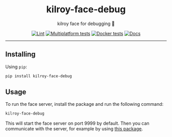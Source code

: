 <h1 align="center">kilroy-face-debug</h1>

<div align="center">

kilroy face for debugging 🧪

[![Lint](https://github.com/kilroybot/kilroy-face-debug/actions/workflows/lint.yaml/badge.svg)](https://github.com/kilroybot/kilroy-face-debug/actions/workflows/lint.yaml)
[![Multiplatform tests](https://github.com/kilroybot/kilroy-face-debug/actions/workflows/test-multiplatform.yaml/badge.svg)](https://github.com/kilroybot/kilroy-face-debug/actions/workflows/test-multiplatform.yaml)
[![Docker tests](https://github.com/kilroybot/kilroy-face-debug/actions/workflows/test-docker.yaml/badge.svg)](https://github.com/kilroybot/kilroy-face-debug/actions/workflows/test-docker.yaml)
[![Docs](https://github.com/kilroybot/kilroy-face-debug/actions/workflows/docs.yaml/badge.svg)](https://github.com/kilroybot/kilroy-face-debug/actions/workflows/docs.yaml)

</div>

---

## Installing

Using `pip`:

```sh
pip install kilroy-face-debug
```

## Usage

To run the face server, install the package and run the following command:

```sh
kilroy-face-debug
```

This will start the face server on port 9999 by default.
Then you can communicate with the server, for example by using
[this package](https://github.com/kilroybot/kilroy-face-client-py-sdk).
